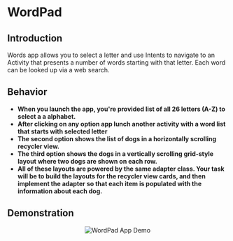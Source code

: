 # WordPad

## Introduction
Words app allows you to select a letter and use Intents to navigate to an Activity that presents a number of words starting with that letter. Each word can be looked up via a web search.

## Behavior

- **When you launch the app, you're provided list of all 26 letters (A-Z) to select a a alphabet.**
- **After clicking on any option app lunch another activity with a word list that starts with selected letter**
- **The second option shows the list of dogs in a horizontally scrolling recycler view.**
- **The third option shows the dogs in a vertically scrolling grid-style layout where two dogs are shown on each row.**
- **All of these layouts are powered by the same adapter class. Your task will be to build the layouts for the recycler view cards, and then implement the adapter so that each item is populated with the information about each dog.**

## Demonstration
<p align="center">
<img src="wordpad.gif" alt="WordPad App Demo" title="How WordPad App Works">
</p>